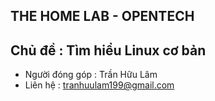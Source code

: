
## THE HOME LAB - OPENTECH

## Chủ đề : Tìm hiểu Linux cơ bản


- Người đóng góp : Trần Hữu Lâm
- Liên hệ : tranhuulam199@gmail.com